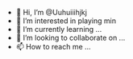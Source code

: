- 👋 Hi, I’m @Uuhuiiihjkj
- 👀 I’m interested in playing min 
- 🌱 I’m currently learning ...
- 💞️ I’m looking to collaborate on ...
- 📫 How to reach me ...

<!---
Uuhuiiihjkj/Uuhuiiihjkj is a ✨ special ✨ repository because its `README.md` (this file) appears on your GitHub profile.
You can click the Preview link to take a look at your changes.
--->

